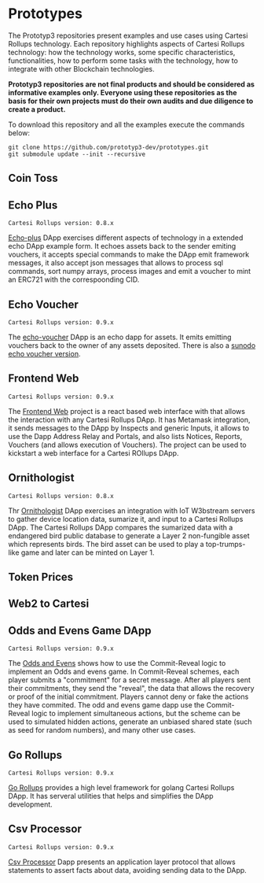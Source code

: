 # Prototypes

The Prototyp3 repositories present examples and use cases using Cartesi Rollups technology. Each repository highlights aspects of Cartesi Rollups technology: how the technology works, some specific characteristics, functionalities, how to perform some tasks with the technology, how to integrate with other Blockchain technologies.

**Prototyp3 repositories are not final products and should be considered as informative examples only. Everyone using these repositories as the basis for their own projects must do their own audits and due diligence to create a product.**

To download this repository and all the examples execute the commands below:

```shell
git clone https://github.com/prototyp3-dev/prototypes.git
git submodule update --init --recursive
```

## Coin Toss

## Echo Plus

```
Cartesi Rollups version: 0.8.x
```

[Echo-plus](https://github.com/prototyp3-dev/echo-plus) DApp exercises different aspects of technology in a extended echo DApp example form. It echoes assets back to the sender emiting vouchers, it accepts special commands to make the DApp emit framework messages, it also accept json messages that allows to process sql commands, sort numpy arrays, process images and emit a voucher to mint an ERC721 with the correspoonding CID.

## Echo Voucher

```
Cartesi Rollups version: 0.9.x
```

The [echo-voucher](https://github.com/prototyp3-dev/echo-voucher) DApp is an echo dapp for assets. It emits emitting vouchers back to the owner of any assets deposited. There is also a [sunodo echo voucher version](https://github.com/prototyp3-dev/echo-voucher-sunodo).

## Frontend Web

```
Cartesi Rollups version: 0.9.x
```

The [Frontend Web](https://github.com/prototyp3-dev/frontend-web-cartesi) project is a react based web interface with that allows the interaction with any Cartesi Rollups DApp. It has Metamask integration, it sends messages to the DApp by Inspects and generic Inputs, it allows to use the Dapp Address Relay and Portals, and also lists Notices, Reports, Vouchers (and allows execution of Vouchers). The project can be used to kickstart a web interface for a Cartesi ROllups DApp.

## Ornithologist

```
Cartesi Rollups version: 0.8.x
```

Thr [Ornithologist](https://github.com/prototyp3-dev/ornithologist) DApp exercises an integration with IoT W3bstream servers to gather device location data, sumarize it, and input to a Cartesi Rollups DApp. The Cartesi Rollups DApp compares the sumarized data with a endangered bird public database to generate a Layer 2 non-fungible asset which represents birds. The bird asset can be used to play a top-trumps-like game and later can be minted on Layer 1.

## Token Prices

## Web2 to Cartesi

## Odds and Evens Game DApp

```
Cartesi Rollups version: 0.9.x
```

The [Odds and Evens](https://github.com/prototyp3-dev/odds-and-evens) shows how to use the Commit-Reveal logic to implement an Odds and evens game. In Commit-Reveal schemes, each player submits a "commitment" for a secret message. After all players sent their commitments, they send the "reveal", the data that allows the recovery or proof of the initial commitment. Players cannot deny or fake the actions they have commited. The odd and evens game dapp use the Commit-Reveal logic to implement simultaneous actions, but the scheme can be used to simulated hidden actions, generate an unbiased shared state (such as seed for random numbers), and many other use cases.

## Go Rollups

```
Cartesi Rollups version: 0.9.x
```

[Go Rollups](https://github.com/prototyp3-dev/go-rollups) provides a high level framework for golang Cartesi Rollups DApp. It has serveral utilities that helps and simplifies  the DApp development.

## Csv Processor

```
Cartesi Rollups version: 0.9.x
```

[Csv Processor](https://github.com/prototyp3-dev/csv-processor) Dapp presents an application layer protocol that allows statements to assert facts about data, avoiding sending data to the DApp.
